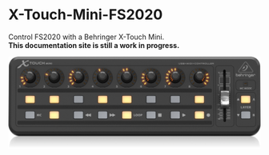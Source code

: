 # X-Touch-Mini-FS2020

Control FS2020 with a Behringer X-Touch Mini.  
**This documentation site is still a work in progress.**

![x-touch](img/x-touch.png)
